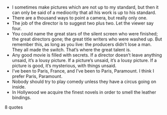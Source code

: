  - I sometimes make pictures which are not up to my standard, but then it can only be said of a mediocrity that all his work is up to his standard.
 - There are a thousand ways to point a camera, but really only one.
 - The job of the director is to suggest two plus two. Let the viewer say four.
 - You could name the great stars of the silent screen who were finished; the great directors gone; the great title writers who were washed up. But remember this, as long as you live: the producers didn’t lose a man. They all made the switch. That’s where the great talent is.
 - Any good movie is filled with secrets. If a director doesn’t leave anything unsaid, it’s a lousy picture. If a picture’s unsaid, it’s a lousy picture. If a picture is good, it’s mysterious, with things unsaid.
 - I’ve been to Paris, France, and I’ve been to Paris, Paramount. I think I prefer Paris, Paramount.
 - Nobody should try to play comedy unless they have a circus going on inside.
 - In Hollywood we acquire the finest novels in order to smell the leather bindings.

8 quotes